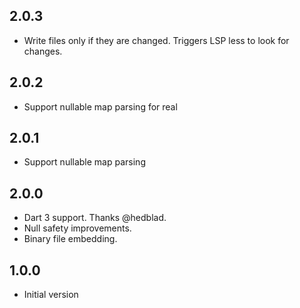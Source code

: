 ## 2.0.3

- Write files only if they are changed. Triggers LSP less to look for changes.

## 2.0.2

- Support nullable map parsing for real

## 2.0.1

- Support nullable map parsing

## 2.0.0

- Dart 3 support. Thanks @hedblad.
- Null safety improvements.
- Binary file embedding.

## 1.0.0

- Initial version
